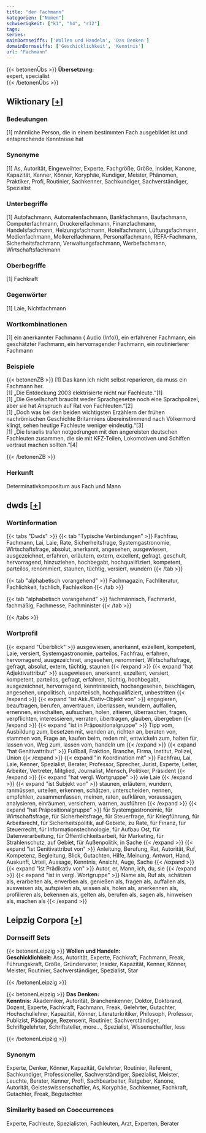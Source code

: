 ```yaml
---
title: "der Fachmann"
kategorien: ["Nomen"]
schwierigkeit: ["k1", "h4", "r12"]
tags:
series:
mainDornseiffs: ['Wollen und Handeln', 'Das Denken']
domainDornseiffs: ['Geschicklichkeit', 'Kenntnis']
url: "Fachmann"
---
```


{{< betonenÜbs >}}
**Übersetzung:**  
expert, specialist  
{{< /betonenÜbs >}}

## Wiktionary [[+](https://de.wiktionary.org/wiki/Fachmann)]

### Bedeutungen
[1] männliche Person, die in einem bestimmten Fach ausgebildet ist und entsprechende Kenntnisse hat  

### Synonyme
[1] As, Autorität, Eingeweihter, Experte, Fachgröße, Größe, Insider, Kanone, Kapazität, Kenner, Könner, Koryphäe, Kundiger, Meister, Phänomen, Praktiker, Profi, Routinier, Sachkenner, Sachkundiger, Sachverständiger, Spezialist  

### Unterbegriffe
[1] Autofachmann, Automatenfachmann, Bankfachmann, Baufachmann, Computerfachmann, Druckereifachmann, Finanzfachmann, Handelsfachmann, Heizungsfachmann, Hotelfachmann, Lüftungsfachmann, Medienfachmann, Molkereifachmann, Personalfachmann, REFA-Fachmann, Sicherheitsfachmann, Verwaltungsfachmann, Werbefachmann, Wirtschaftsfachmann  

### Oberbegriffe
[1] Fachkraft  

### Gegenwörter
[1] Laie, Nichtfachmann  

### Wortkombinationen
[1] ein anerkannter Fachmann ( Audio (Info)), ein erfahrener Fachmann, ein geschätzter Fachmann, ein hervorragender Fachmann, ein routinierterer Fachmann  

### Beispiele
{{< betonenZB >}}
[1] Das kann ich nicht selbst reparieren, da muss ein Fachmann her.  
[1] „Die Entdeckung 2003 elektrisierte nicht nur Fachleute.“[1]  
[1] „Die Gesellschaft braucht weder Sprachgesetze noch eine Sprachpolizei, aber sie hat Anspruch auf Rat von Fachleuten.“[2]  
[1] „Doch was bei den beiden wichtigsten Erzählern der frühen nachrömischen Geschichte Britanniens übereinstimmend nach Völkermord klingt, sehen heutige Fachleute weniger eindeutig.“[3]  
[1] „Die Israelis trafen notgedrungen mit den angereisten deutschen Fachleuten zusammen, die sie mit KFZ-Teilen, Lokomotiven und Schiffen vertraut machen sollten.“[4]  

{{< /betonenZB >}}
### Herkunft
Determinativkompositum aus Fach und Mann  



## dwds [[+](https://www.dwds.de/wb/Fachmann)]

### Wortinformation
{{< tabs "Dwds" >}}
{{< tab "Typische Verbindungen" >}}
Fachfrau, Fachmann, Lai, Laie, Rate, Sicherheitsfrage, Systemgastronomie, Wirtschaftsfrage, absolut, anerkannt, angesehen, ausgewiesen, ausgezeichnet, erfahren, erläutern, extern, exzellent, gefragt, geschult, hervorragend, hinzuziehen, hochbegabt, hochqualifiziert, kompetent, parteilos, renommiert, staunen, tüchtig, versiert, wundern
{{< /tab >}}

{{< tab "alphabetisch vorangehend" >}}
Fachmagazin, Fachliteratur, Fachlichkeit, fachlich, Fachlexikon
{{< /tab >}}

{{< tab "alphabetisch vorangehend" >}}
fachmännisch, Fachmarkt, fachmäßig, Fachmesse, Fachminister
{{< /tab >}}

{{< /tabs >}}

### Wortprofil
{{< expand "Überblick" >}} ausgewiesen, anerkannt, exzellent, kompetent, Laie, versiert, Systemgastronomie, parteilos, Fachfrau, erfahren, hervorragend, ausgezeichnet, angesehen, renommiert, Wirtschaftsfrage, gefragt, absolut, extern, tüchtig, staunen {{< /expand >}}
{{< expand "hat Adjektivattribut" >}} ausgewiesen, anerkannt, exzellent, versiert, kompetent, parteilos, gefragt, erfahren, tüchtig, hochbegabt, ausgezeichnet, hervorragend, kenntnisreich, hochangesehen, beschlagen, angesehen, unpolitisch, unparteiisch, hochqualifiziert, unbestritten {{< /expand >}}
{{< expand "ist Akk./Dativ-Objekt von" >}} engagieren, beauftragen, berufen, anvertrauen, überlassen, wundern, auffallen, ernennen, einschalten, aufsuchen, holen, zitieren, überraschen, fragen, verpflichten, interessieren, verraten, übertragen, glauben, übergeben {{< /expand >}}
{{< expand "ist in Präpositionalgruppe" >}} Tipp vom, Ausbildung zum, besetzen mit, wenden an, richten an, beraten von, stammen von, Frage an, kaufen beim, reden mit, entwickeln zum, halten für, lassen von, Weg zum, lassen vom, handeln um {{< /expand >}}
{{< expand "hat Genitivattribut" >}} Fußball, Fraktion, Branche, Firma, Institut, Polizei, Union {{< /expand >}}
{{< expand "in Koordination mit" >}} Fachfrau, Lai, Laie, Kenner, Spezialist, Berater, Professor, Sprecher, Jurist, Experte, Leiter, Arbeiter, Vertreter, Mitglied, Journalist, Mensch, Politiker, Präsident {{< /expand >}}
{{< expand "hat vergl. Wortgruppe" >}} wie Laie {{< /expand >}}
{{< expand "ist Subjekt von" >}} staunen, erläutern, wundern, ranmüssen, urteilen, erkennen, schätzen, unterscheiden, nennen, empfehlen, zusammenfassen, meinen, raten, aufklären, voraussagen, analysieren, einräumen, versichern, warnen, ausführen {{< /expand >}}
{{< expand "hat Präpositionalgruppe" >}} für Systemgastronomie, für Wirtschaftsfrage, für Sicherheitsfrage, für Steuerfrage, für Kriegführung, für Arbeitsrecht, für Sicherheitspolitik, auf Gebiete, zu Rate, für Finanz, für Steuerrecht, für Informationstechnologie, für Aufbau Ost, für Datenverarbeitung, für Öffentlichkeitsarbeit, für Marketing, für Strahlenschutz, auf Gebiet, für Außenpolitik, in Sache {{< /expand >}}
{{< expand "ist Genitivattribut von" >}} Anleitung, Berufung, Rat, Autorität, Ruf, Kompetenz, Begleitung, Blick, Gutachten, Hilfe, Meinung, Antwort, Hand, Auskunft, Urteil, Aussage, Kenntnis, Ansicht, Auge, Sache {{< /expand >}}
{{< expand "ist Prädikativ von" >}} Autor, er, Mann, ich, du, sie {{< /expand >}}
{{< expand "ist in vergl. Wortgruppe" >}} Name als, Ruf als, schätzen als, erarbeiten als, erwerben als, genießen als, fragen als, auffallen als, ausweisen als, aufspielen als, wissen als, holen als, anerkennen als, profilieren als, bekennen als, gelten als, berufen als, sagen als, hinweisen als, machen als {{< /expand >}}

## Leipzig Corpora [[+](https://corpora.uni-leipzig.de/en/res?word=Fachmann&corpusId=deu_newscrawl-public_2018)]

### Dornseiff Sets
{{< betonenLeipzig >}}
**Wollen und Handeln:**  
**Geschicklichkeit:** Ass, Autorität, Experte, Fachkraft, Fachmann, Freak, Führungskraft, Größe, Gründervater, Insider, Kapazität, Kenner, Könner, Meister, Routinier, Sachverständiger, Spezialist, Star  

{{< /betonenLeipzig >}}


{{< betonenLeipzig >}}
**Das Denken:**  
**Kenntnis:** Akademiker, Autorität, Branchenkenner, Doktor, Doktorand, Dozent, Experte, Fachkraft, Fachmann, Freak, Gelehrter, Gutachter, Hochschullehrer, Kapazität, Könner, Literaturkritiker, Philosoph, Professor, Publizist, Pädagoge, Rezensent, Routinier, Sachverständiger, Schriftgelehrter, Schriftsteller, more..., Spezialist, Wissenschaftler, less  

{{< /betonenLeipzig >}}

### Synonym
Experte, Denker, Könner, Kapazität, Gelehrter, Routinier, Referent, Sachkundiger, Professioneller, Sachverständiger, Spezialist, Meister, Leuchte, Berater, Kenner, Profi, Sachbearbeiter, Ratgeber, Kanone, Autorität, Geisteswissenschaftler, As, Koryphäe, Sachkenner, Fachkraft, Gutachter, Freak, Begutachter


### Similarity based on Cooccurrences
Experte, Fachleute, Spezialisten, Fachleuten, Arzt, Experten, Berater

